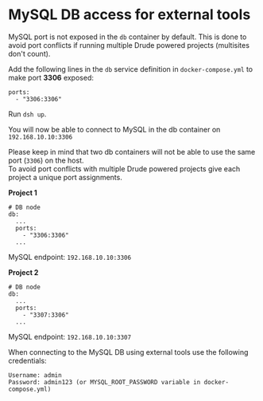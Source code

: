 # MySQL DB access for external tools

MySQL port is not exposed in the `db` container by default.
This is done to avoid port conflicts if running multiple Drude powered projects (multisites don't count).

Add the following lines in the `db` service definition in `docker-compose.yml` to make port **3306** exposed:

    ports:
      - "3306:3306"

Run `dsh up`.

You will now be able to connect to MySQL in the db container on `192.168.10.10:3306`

Please keep in mind that two db containers will not be able to use the same port (`3306`) on the host.  
To avoid port conflicts with multiple Drude powered projects give each project a unique port assignments.

**Project 1**

    # DB node
    db:
      ...
      ports:
        - "3306:3306"
      ...

MySQL endpoint: `192.168.10.10:3306`

**Project 2**

    # DB node
    db:
      ...
      ports:
        - "3307:3306"
      ...

MySQL endpoint: `192.168.10.10:3307`

When connecting to the MySQL DB using external tools use the following credentials:

    Username: admin
    Password: admin123 (or MYSQL_ROOT_PASSWORD variable in docker-compose.yml)
